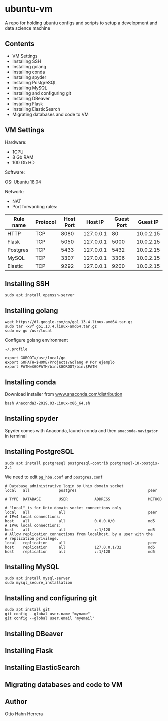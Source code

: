 # ubuntu-vm

A repo for holding ubuntu configs and scripts to setup a development and data science machine

## Contents

- VM Settings
- Installing SSH
- Installing golang
- Installing conda
- Installing spyder
- Installing PostgreSQL
- Installing MySQL
- Installing and configuring git
- Installing DBeaver
- Installing Flask
- Installing ElasticSearch
- Migrating databases and code to VM

## VM Settings

Hardware:

- 1CPU
- 8 Gb RAM
- 100 Gb HD

Software:

OS: Ubuntu 18.04

Network:

- NAT
- Port forwarding rules:

Rule name | Protocol | Host Port | Host IP | Guest Port | Guest IP
----------|----------|-----------|---------|------------|---------
HTTP      | TCP      | 8080      | 127.0.0.1 | 80       | 10.0.2.15
Flask     | TCP      | 5050      | 127.0.0.1 | 5000     | 10.0.2.15
Postgres  | TCP      | 5433      | 127.0.0.1 | 5432     | 10.0.2.15    
MySQL     | TCP      | 3307      | 127.0.0.1 | 3306     | 10.0.2.15
Elastic   | TCP      | 9292      | 127.0.0.1 | 9200     | 10.0.2.15

## Installing SSH

```
sudo apt install openssh-server
```

## Installing golang

```
wget https://dl.google.com/go/go1.13.4.linux-amd64.tar.gz
sudo tar -xvf go1.13.4.linux-amd64.tar.gz
sudo mv go /usr/local
```
Configure golang environment

```
~/.profile

export GOROOT=/usr/local/go
export GOPATH=$HOME/Projects/Golang # Por ejemplo
export PATH=$GOPATH/bin:$GOROOT/bin:$PATH
```


## Installing conda

Download installer from www.anaconda.com/distribution

```
bash Anaconda3-2019.03-Linux-x86_64.sh
```

## Installing spyder

Spyder comes with Anaconda, launch conda and then `anaconda-navigator` in terminal

## Installing PostgreSQL

```
sudo apt install postgresql postgresql-contrib postgresql-10-postgis-2.4
```
We need to edit `pg_hba.conf` and `postgres.conf`

```
# Database administrative login by Unix domain socket
local   all             postgres                                peer

# TYPE  DATABASE        USER            ADDRESS                 METHOD

# "local" is for Unix domain socket connections only
local   all             all                                     peer
# IPv4 local connections:
host    all             all             0.0.0.0/0               md5
# IPv6 local connections:
host    all             all             ::1/128                 md5
# Allow replication connections from localhost, by a user with the
# replication privilege.
local   replication     all                                     peer
host    replication     all             127.0.0.1/32            md5
host    replication     all             ::1/128                 md5
```

## Installing MySQL

```
sudo apt install mysql-server
sudo mysql_secure_installation
```

## Installing and configuring git

```
sudo apt install git
git config --global user.name "myname"
git config --global user.email "myemail"
```

## Installing DBeaver

## Installing Flask

## Installing ElasticSearch

## Migrating databases and code to VM

## Author

Otto Hahn Herrera
